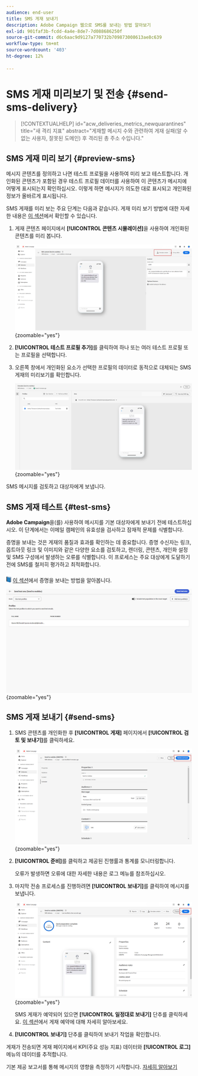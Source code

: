 ```yaml
---
audience: end-user
title: SMS 게재 보내기
description: Adobe Campaign 웹으로 SMS를 보내는 방법 알아보기
exl-id: 901faf3b-fcdd-4a4e-8de7-7d088686250f
source-git-commit: d6c6aac9d9127a770732b709873008613ae8c639
workflow-type: tm+mt
source-wordcount: '403'
ht-degree: 12%

---
```


# SMS 게재 미리보기 및 전송 {#send-sms-delivery}

>[!CONTEXTUALHELP]
>id="acw_deliveries_metrics_newquarantines"
>title="새 격리 지표"
>abstract="게재할 메시지 수와 관련하여 게재 실패(알 수 없는 사용자, 잘못된 도메인) 후 격리된 총 주소 수입니다."

## SMS 게재 미리 보기 {#preview-sms}

메시지 콘텐츠를 정의하고 나면 테스트 프로필을 사용하여 미리 보고 테스트합니다. 개인화된 콘텐츠가 포함된 경우 테스트 프로필 데이터를 사용하여 이 콘텐츠가 메시지에 어떻게 표시되는지 확인하십시오. 이렇게 하면 메시지가 의도한 대로 표시되고 개인화된 정보가 올바르게 표시됩니다.

SMS 게재를 미리 보는 주요 단계는 다음과 같습니다. 게재 미리 보기 방법에 대한 자세한 내용은 [이 섹션](../preview-test/preview-content.md)에서 확인할 수 있습니다.

1. 게재 콘텐츠 페이지에서 **[!UICONTROL 콘텐츠 시뮬레이션]**&#x200B;을 사용하여 개인화된 콘텐츠를 미리 봅니다.

   ![개인화된 SMS 콘텐츠 미리 보기](assets/sms_send_1.png){zoomable="yes"}

1. **[!UICONTROL 테스트 프로필 추가]**&#x200B;를 클릭하여 하나 또는 여러 테스트 프로필 또는 프로필을 선택합니다.

   <!--
    Once your test profiles are selected, click **[!UICONTROL Select]**.
    ![Selecting test profiles for SMS preview](assets/sms_send_2.png){zoomable="yes"}
    -->

1. 오른쪽 창에서 개인화된 요소가 선택한 프로필의 데이터로 동적으로 대체되는 SMS 게재의 미리보기를 확인합니다.

   ![개인화된 SMS 게재를 표시하는 미리 보기 창](assets/sms_send_3.png){zoomable="yes"}

SMS 메시지를 검토하고 대상자에게 보냅니다.

## SMS 게재 테스트 {#test-sms}

**Adobe Campaign**&#x200B;을(를) 사용하여 메시지를 기본 대상자에게 보내기 전에 테스트하십시오. 이 단계에서는 이메일 캠페인의 유효성을 검사하고 잠재적 문제를 식별합니다.

증명을 보내는 것은 게재의 품질과 효과를 확인하는 데 중요합니다. 증명 수신자는 링크, 옵트아웃 링크 및 이미지와 같은 다양한 요소를 검토하고, 렌더링, 콘텐츠, 개인화 설정 및 SMS 구성에서 발생하는 오류를 식별합니다. 이 프로세스는 주요 대상에게 도달하기 전에 SMS를 철저히 평가하고 최적화합니다.

![증명을 보내기 위한 책 모양 아이콘](../assets/do-not-localize/book.png) [이 섹션](../preview-test/test-deliveries.md)에서 증명을 보내는 방법을 알아봅니다.

![SMS 게재 테스트](assets/sms_send_6.png){zoomable="yes"}

## SMS 게재 보내기 {#send-sms}

1. SMS 콘텐츠를 개인화한 후 **[!UICONTROL 게재]** 페이지에서 **[!UICONTROL 검토 및 보내기]**&#x200B;를 클릭하세요.

   ![SMS 게재 검토 및 보내기](assets/sms_send_4.png){zoomable="yes"}

1. **[!UICONTROL 준비]**&#x200B;를 클릭하고 제공된 진행률과 통계를 모니터링합니다.

   오류가 발생하면 오류에 대한 자세한 내용은 로그 메뉴를 참조하십시오.

1. 마지막 전송 프로세스를 진행하려면 **[!UICONTROL 보내기]**&#x200B;를 클릭하여 메시지를 보냅니다.

   ![SMS 게재 보내기](assets/sms_send_5.png){zoomable="yes"}

   SMS 게재가 예약되어 있으면 **[!UICONTROL 일정대로 보내기]** 단추를 클릭하세요. [이 섹션](../msg/gs-messages.md#schedule-the-delivery-sending)에서 게재 예약에 대해 자세히 알아보세요.

1. **[!UICONTROL 보내기]** 단추를 클릭하여 보내기 작업을 확인합니다.

게재가 전송되면 게재 페이지에서 KPI(주요 성능 지표) 데이터와 **[!UICONTROL 로그]** 메뉴의 데이터를 추적합니다.

기본 제공 보고서를 통해 메시지의 영향을 측정하기 시작합니다. [자세히 알아보기](../reporting/sms-report.md)